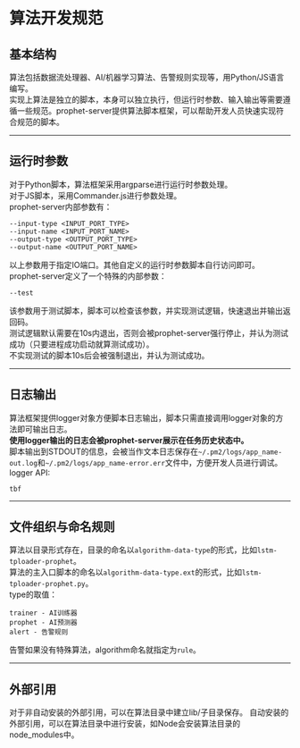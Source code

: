 # 算法开发规范  

## 基本结构  

算法包括数据流处理器、AI/机器学习算法、告警规则实现等，用Python/JS语言编写。  
实现上算法是独立的脚本，本身可以独立执行，但运行时参数、输入输出等需要遵循一些规范。prophet-server提供算法脚本框架，可以帮助开发人员快速实现符合规范的脚本。  

---  
## 运行时参数  

对于Python脚本，算法框架采用argparse进行运行时参数处理。  
对于JS脚本，采用Commander.js进行参数处理。  
prophet-server内部参数有：  
```
--input-type <INPUT_PORT_TYPE>
--input-name <INPUT_PORT_NAME>
--output-type <OUTPUT_PORT_TYPE>
--output-name <OUTPUT_PORT_NAME>
```

以上参数用于指定IO端口。其他自定义的运行时参数脚本自行访问即可。  
prophet-server定义了一个特殊的内部参数：  
```
--test
```

该参数用于测试脚本，脚本可以检查该参数，并实现测试逻辑，快速退出并输出返回码。  
测试逻辑默认需要在10s内退出，否则会被prophet-server强行停止，并认为测试成功（只要进程成功启动就算测试成功）。  
不实现测试的脚本10s后会被强制退出，并认为测试成功。  

---  
## 日志输出  

算法框架提供logger对象方便脚本日志输出，脚本只需直接调用logger对象的方法即可输出日志。  
**使用logger输出的日志会被prophet-server展示在任务历史状态中。**  
脚本输出到STDOUT的信息，会被当作文本日志保存在`~/.pm2/logs/app_name-out.log`和`~/.pm2/logs/app_name-error.err`文件中，方便开发人员进行调试。  
logger API:  
```
tbf
```

---  
## 文件组织与命名规则  

算法以目录形式存在，目录的命名以`algorithm-data-type`的形式，比如`lstm-tploader-prophet`。  
算法的主入口脚本的命名以`algorithm-data-type.ext`的形式，比如`lstm-tploader-prophet.py`。  
type的取值：  
```
trainer - AI训练器
prophet - AI预测器
alert - 告警规则
```
告警如果没有特殊算法，algorithm命名就指定为`rule`。  

---  
## 外部引用  

对于非自动安装的外部引用，可以在算法目录中建立lib/子目录保存。 
自动安装的外部引用，可以在算法目录中进行安装，如Node会安装算法目录的node_modules中。  
